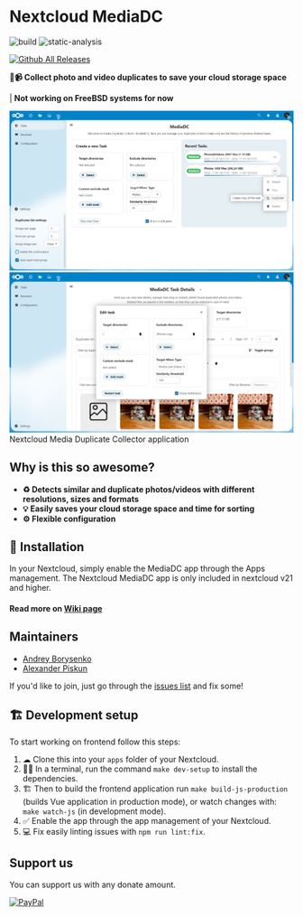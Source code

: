 # Nextcloud MediaDC

![build](https://github.com/andrey18106/mediadc/actions/workflows/create-release-draft.yml/badge.svg)
![static-analysis](https://github.com/andrey18106/mediadc/actions/workflows/static-analysis.yml/badge.svg?branch=dev)

[![Github All Releases](https://img.shields.io/github/downloads/andrey18106/mediadc/total.svg)](https://github.com/andrey18106/mediadc/releases)

**📸📹 Collect photo and video duplicates to save your cloud storage space**

| **Not working on FreeBSD systems for now**

![Home page](/screenshots/mediadc_home.png)
![Task page](/screenshots/mediadc_task_details_2.png)
Nextcloud Media Duplicate Collector application

## Why is this so awesome?

* **♻ Detects similar and duplicate photos/videos with different resolutions, sizes and formats**
* **💡 Easily saves your cloud storage space and time for sorting**
* **⚙ Flexible configuration**

## 🚀 Installation

In your Nextcloud, simply enable the MediaDC app through the Apps management.
The Nextcloud MediaDC app is only included in nextcloud v21 and higher.
#### Read more on [Wiki page](https://github.com/andrey18106/mediadc/wiki)

## Maintainers

* [Andrey Borysenko](https://github.com/andrey18106)
* [Alexander Piskun](https://github.com/bigcat88)

If you'd like to join, just go through the [issues list](https://github.com/andrey18106/mediadc/issues) and fix some!

## 🏗 Development setup

To start working on frontend follow this steps:

1. ☁ Clone this into your `apps` folder of your Nextcloud.
1. 👩‍💻 In a terminal, run the command `make dev-setup` to install the dependencies.
1. 🏗 Then to build the frontend application run `make build-js-production` (builds Vue application in production mode), or watch changes with: `make watch-js` (in development mode).
1. ✅ Enable the app through the app management of your Nextcloud.
1. 💻 Fix easily linting issues with `npm run lint:fix`.

## Support us

You can support us with any donate amount.

[![PayPal](https://www.paypalobjects.com/en_US/i/btn/btn_donate_LG.gif)](https://www.paypal.com/donate?hosted_button_id=H5PLJJMWLDNJQ)
